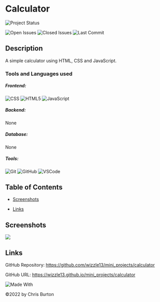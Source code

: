 
  # Calculator
  ![Project Status](https://img.shields.io/badge/Status-Inprocess-yellowgreen)

  ![Open Issues](https://img.shields.io/github/issues-raw/wizzle13/mini_projects/calculator?style=plastic)
  ![Closed Issues](https://img.shields.io/github/issues-closed-raw/wizzle13/mini_projects/calculator?label=Closed%20Issues&style=plastic)
  ![Last Commit](https://img.shields.io/github/last-commit/wizzle13/mini_projects/calculator?style=plastic)
  
  ## Description
  A simple calculator using HTML, CSS and JavaScript.

  ### Tools and Languages used
  ##### Frontend:
  ![CSS](https://img.shields.io/badge/CSS3-1572B6?style=plastic&logo=css3&logoColor=white)
  ![HTML5](https://img.shields.io/badge/HTML5-E34F26?style=plastic&logo=html5&logoColor=white) 
  ![JavaScript](https://img.shields.io/badge/-JavaScript-F7DF1E?style=plastic&logo=Javascript&logoColor=white)
  ##### Backend:
  None
  ##### Database:
  None
  ##### Tools:
  ![Git](https://img.shields.io/badge/Git-F05032?plastic&logo=Git&logoColor=white)
  ![GitHub](https://img.shields.io/badge/GitHub-181717?plastic&logo=GitHub&logoColor=white)
  ![VSCode](https://img.shields.io/badge/VSCode-007ACC?plastic&logo=visualstudiocode&logoColor=white)
  
  
  ## Table of Contents
  
  
  - [Screenshots](#screenshots)
  
  
  - [Links](#links)
  
  


  

  ## Screenshots
  <img src="./screenshot.png">

  

  

  ## Links
  GitHub Repository: https://github.com/wizzle13/mini_projects/calculator

  GitHub URL: https://wizzle13.github.io/mini_projects/calculator


![Made With](https://img.shields.io/badge/Made%20with-Ultimate%20README%20Generator-blue?style=plastic)

  &copy;2022 by Chris Burton
